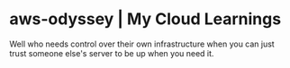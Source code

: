 # aws-odyssey | My Cloud Learnings

Well who needs control over their own infrastructure when you can just trust someone else's server to be up when you need it.
